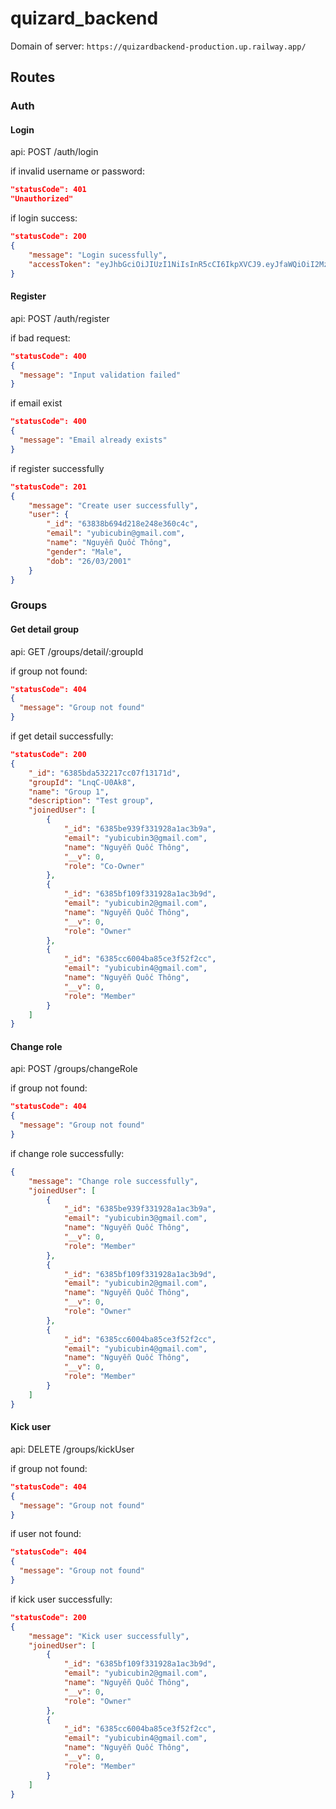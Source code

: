 # quizard_backend

Domain of server: `https://quizardbackend-production.up.railway.app/`

## Routes

### Auth

#### Login

api: POST /auth/login

if invalid username or password:

```json
"statusCode": 401
"Unauthorized"
```

if login success:

```json
"statusCode": 200
{
    "message": "Login sucessfully",
    "accessToken": "eyJhbGciOiJIUzI1NiIsInR5cCI6IkpXVCJ9.eyJfaWQiOiI2MzdmMmFlZWVkZWViM2FhNWFmOGNlMzQiLCJlbWFpbCI6Inl1YmljdWJpbkBnbWFpbC5jb20iLCJuYW1lIjoiTmd1eeG7hW4gUXXhu5FjIFRow7RuZyIsImdlbmRlciI6Ik1hbGUiLCJkb2IiOiIyNi8wMy8yMDAxIiwiaWF0IjoxNjY5NTY2NzM1fQ.XjZzCyha4vOrvavyJsnlW-kOA06pnr0hJKUMVT8HcMw"
}
```

#### Register

api: POST /auth/register

if bad request:

```json
"statusCode": 400
{
  "message": "Input validation failed"
}
```

if email exist

```json
"statusCode": 400
{
  "message": "Email already exists"
}
```

if register successfully

```json
"statusCode": 201
{
    "message": "Create user successfully",
    "user": {
        "_id": "63838b694d218e248e360c4c",
        "email": "yubicubin@gmail.com",
        "name": "Nguyễn Quốc Thông",
        "gender": "Male",
        "dob": "26/03/2001"
    }
}
```

### Groups

#### Get detail group

api: GET /groups/detail/:groupId

if group not found:

```json
"statusCode": 404
{ 
  "message": "Group not found"
}
```

if get detail successfully:

```json
"statusCode": 200
{
    "_id": "6385bda532217cc07f13171d",
    "groupId": "LnqC-U0Ak8",
    "name": "Group 1",
    "description": "Test group",
    "joinedUser": [
        {
            "_id": "6385be939f331928a1ac3b9a",
            "email": "yubicubin3@gmail.com",
            "name": "Nguyễn Quốc Thông",
            "__v": 0,
            "role": "Co-Owner"
        },
        {
            "_id": "6385bf109f331928a1ac3b9d",
            "email": "yubicubin2@gmail.com",
            "name": "Nguyễn Quốc Thông",
            "__v": 0,
            "role": "Owner"
        },
        {
            "_id": "6385cc6004ba85ce3f52f2cc",
            "email": "yubicubin4@gmail.com",
            "name": "Nguyễn Quốc Thông",
            "__v": 0,
            "role": "Member"
        }
    ]
}
```

#### Change role

api: POST /groups/changeRole

if group not found:

```json
"statusCode": 404
{ 
  "message": "Group not found"
}
```

if change role successfully:

```json
{
    "message": "Change role successfully",
    "joinedUser": [
        {
            "_id": "6385be939f331928a1ac3b9a",
            "email": "yubicubin3@gmail.com",
            "name": "Nguyễn Quốc Thông",
            "__v": 0,
            "role": "Member"
        },
        {
            "_id": "6385bf109f331928a1ac3b9d",
            "email": "yubicubin2@gmail.com",
            "name": "Nguyễn Quốc Thông",
            "__v": 0,
            "role": "Owner"
        },
        {
            "_id": "6385cc6004ba85ce3f52f2cc",
            "email": "yubicubin4@gmail.com",
            "name": "Nguyễn Quốc Thông",
            "__v": 0,
            "role": "Member"
        }
    ]
}
```

#### Kick user

api: DELETE /groups/kickUser

if group not found:

```json
"statusCode": 404
{ 
  "message": "Group not found"
}
```

if user not found:

```json
"statusCode": 404
{ 
  "message": "Group not found"
}
```

if kick user successfully:

```json
"statusCode": 200
{
    "message": "Kick user successfully",
    "joinedUser": [
        {
            "_id": "6385bf109f331928a1ac3b9d",
            "email": "yubicubin2@gmail.com",
            "name": "Nguyễn Quốc Thông",
            "__v": 0,
            "role": "Owner"
        },
        {
            "_id": "6385cc6004ba85ce3f52f2cc",
            "email": "yubicubin4@gmail.com",
            "name": "Nguyễn Quốc Thông",
            "__v": 0,
            "role": "Member"
        }
    ]
}
```
